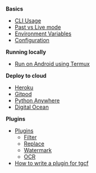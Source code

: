 **Basics**

- [CLI Usage](https://github.com/aahnik/tgcf/wiki/CLI-Usage)
- [Past vs Live mode](https://github.com/aahnik/tgcf/wiki/Past-vs-Live-modes-explained)
- [Environment Variables](https://github.com/aahnik/tgcf/wiki/Environment-Variables)
- [Configuration](https://github.com/aahnik/tgcf/wiki/How-to-configure-tgcf-%3F)

**Running locally**

- [Run on Android using Termux](https://github.com/aahnik/tgcf/wiki/Run-on-Android-using-Termux)


**Deploy to cloud**

- [Heroku](https://github.com/aahnik/tgcf/wiki/Deploy-to-Heroku)
- [Gitpod](https://github.com/aahnik/tgcf/wiki/Run-for-free-on-Gitpod)
- [Python Anywhere](https://github.com/aahnik/tgcf/wiki/Run-on-PythonAnywhere)
- [Digital Ocean]()

**Plugins**

- [Plugins](https://github.com/aahnik/tgcf/wiki/Plugins)
   - [Filter](https://github.com/aahnik/tgcf/wiki/How-to-use-filters-%3F)
   - [Replace](https://github.com/aahnik/tgcf/wiki/Text-Replacement-feature-explained)
   - [Watermark](https://github.com/aahnik/tgcf/wiki/How-to-use--watermarking-%3F)
   - [OCR](https://github.com/aahnik/tgcf/wiki/You-can-do-OCR-!)
- [How to write a plugin for tgcf](https://github.com/aahnik/tgcf/wiki/How-to-write-a-plugin-for-tgcf-%3F)

